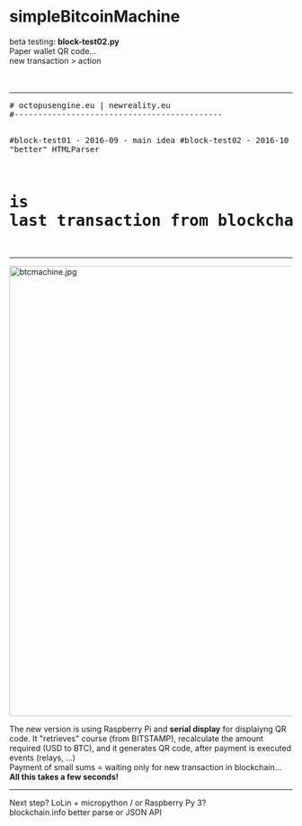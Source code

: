 # simpleBitcoinMachine

beta testing: <b>block-test02.py</b><br />
Paper wallet QR code...<br />
new transaction > action<br />
<br /><br />
<hr />
<pre>
# octopusengine.eu | newreality.eu
#--------------------------------------------

#block-test01 - 2016-09 - main idea
#block-test02 - 2016-10 - "better" HTMLParser

# is last transaction from blockchain.info today? yes > action
</pre>
<hr />


<img src="https://raw.githubusercontent.com/octopusengine/simpleBitcoinMachine/master/images/btcmachine.jpg " alt="btcmachine.jpg " width="800">


The new version is using Raspberry Pi and <b>serial display</b> for displaiyng QR code.
It "retrieves" course (from BITSTAMP), recalculate the amount required (USD to BTC), and it generates QR code,
after payment is executed events (relays, ...)<br />
Payment of small sums = waiting only for new transaction in blockchain...<br />
<b>All this takes a few seconds!</b><br />
<hr />
Next step? LoLin + micropython / or Raspberry Py 3?<br />
blockchain.info better parse or JSON API<br />


